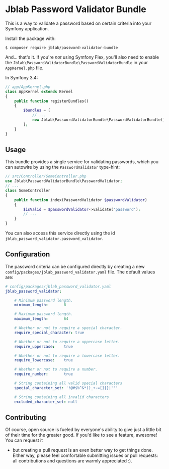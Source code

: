 # Jblab Password Validator Bundle

This is a way to validate a password based on certain criteria into your Symfony application.

Install the package with:

```console
$ composer require jblab/password-validator-bundle
```

And... that's it. If you're *not* using Symfony Flex, you'll also need to enable the
`Jblab\PasswordValidatorBundle\PasswordValidatorBundle` in your `AppKernel.php` file.

In Symfony 3.4: 

```php
// app/AppKernel.php
class AppKernel extends Kernel
{
    public function registerBundles()
    {
        $bundles = [
            // ... 
            new Jblab\PasswordValidatorBundle\PasswordValidatorBundle(),
        ];
    }
}
```

## Usage
This bundle provides a single service for validating passwords, which
you can autowire by using the `PasswordValidator` type-hint:
```php
// src/Controller/SomeController.php
use Jblab\PasswordValidatorBundle\PasswordValidator;
// ...
class SomeController
{
    public function index(PasswordValidator $passwordValidator)
    {
        $isValid = $passwordValidator->validate('password');
        // ...
    }
}
```
You can also access this service directly using the id
`jblab_password_validator.password_validator`.

## Configuration
The password criteria can be configured directly by
creating a new `config/packages/jblab_password_validator.yaml` file. The
default values are:
```yaml
# config/packages/jblab_password_validator.yaml
jblab_password_validator:

    # Minimum password length.
    minimum_length:       8

    # Maximum password length.
    maximum_length:       64

    # Whether or not to require a special character.
    require_special_character: true

    # Whether or not to require a uppercase letter.
    require_uppercase:    true

    # Whether or not to require a lowercase letter.
    require_lowercase:    true

    # Whether or not to require a number.
    require_number:       true

    # String containing all valid special characters
    special_character_set: '!@#$%^&*()_+-=[]{}|'''

    # String containing all invalid characters
    excluded_character_set: null
```

## Contributing
Of course, open source is fueled by everyone's ability to give just a little bit
of their time for the greater good. If you'd like to see a feature, awesome! You can request it 
- but creating a pull request is an even better way to get things done.
Either way, please feel comfortable submitting issues or pull requests: all contributions
and questions are warmly appreciated :).